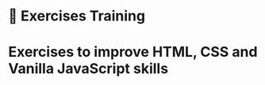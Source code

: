 <h1>🚦 Exercises Training<h1/>
<span>Exercises to improve HTML, CSS and Vanilla JavaScript skills<span/>
